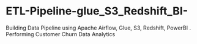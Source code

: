 # ETL-Pipeline-glue_S3_Redshift_BI-
Building Data Pipeline using Apache Airflow, Glue, S3, Redshift, PowerBI . Performing Customer Churn Data Analytics
